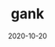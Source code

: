 ---
layout: semiterm
title: gank

phonetic: "[ gangk ]"
ipa: "/ ɡæŋk /"

definition: [
	{
		pos: noun,
		description: [
			{
				explanation: "A very dirty, gross, and/or loosely held together material or object.",
				example: "There was gank all across the bathroom ceiling."
			}
		]
	},
	{
		pos: adjective,
		description: [
			{
				explanation: "Of an extremely poor, incoherent, and/or dirty quality.",
				example: "Durk's eating habits were gank, spilling dog food most every time he ate."
			}
		]
	}
]

date: 2020-10-20
neologist: Shawn
---